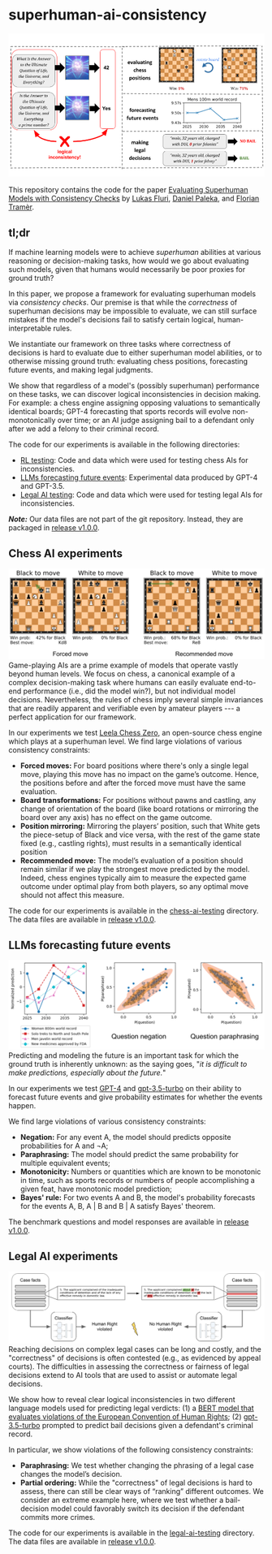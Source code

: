# superhuman-ai-consistency

![main figure](./docs/main_figure.png "Testing the consistency of superhuman AI via consistency checks")

This repository contains the code for the paper [Evaluating Superhuman Models with Consistency Checks](https://arxiv.org/abs/2306.09983) by [Lukas Fluri](https://www.linkedin.com/in/lukas-fluri-0b4721112), [Daniel Paleka](https://danielpaleka.com/), and [Florian Tramèr](https://floriantramer.com/).

## tl;dr
If machine learning models were to achieve *superhuman* abilities at various reasoning or decision-making tasks,
how would we go about evaluating such models, given that humans would necessarily be poor proxies for ground truth?

In this paper, we propose a framework for evaluating superhuman models via *consistency checks*.
Our premise is that while the *correctness* of superhuman decisions may be impossible to evaluate, we can still surface mistakes if the model's decisions fail to satisfy certain logical, human-interpretable rules.

We instantiate our framework on three tasks where correctness of decisions is hard to evaluate due to either superhuman model abilities, or to otherwise missing ground truth: evaluating chess positions, forecasting future events, and making legal judgments.

We show that regardless of a model's (possibly superhuman) performance on these tasks, we can discover logical inconsistencies in decision making. 
For example: a chess engine assigning opposing valuations to semantically identical boards; GPT-4 forecasting that sports records will evolve non-monotonically over time; or an AI judge assigning bail to a defendant only after we add a felony to their criminal record.

The code for our experiments is available in the following directories:

- [RL testing](./chess-ai-testing): Code and data which were used for testing chess AIs for inconsistencies.
- [LLMs forecasting future events](https://github.com/ethz-privsec/superhuman-ai-consistency/releases/tag/v1.0.0): Experimental data produced by GPT-4 and GPT-3.5.
- [Legal AI testing](./legal-ai-testing): Code and data which were used for testing legal AIs for inconsistencies.

**_Note:_** Our data files are not part of the git repository. Instead, they are packaged in [release v1.0.0](https://github.com/ethz-privsec/superhuman-ai-consistency/releases/tag/v1.0.0).

## Chess AI experiments
![chess failures](./docs/chess_failures.png "Chess failures")
Game-playing AIs are a prime example of models that operate vastly beyond human levels. We focus on chess, a canonical example of a complex decision-making task where humans can easily evaluate end-to-end performance (i.e., did the model win?), but not individual model decisions. 
Nevertheless, the rules of chess imply several simple invariances that are readily apparent and verifiable even by amateur players --- a perfect application for our framework.

In our experiments we test [Leela Chess Zero](https://github.com/LeelaChessZero/lc0), an open-source chess engine which plays at a superhuman level. We find large violations of various consistency constraints:
- **Forced moves:** For board positions where there's only a single legal move, playing this move has no impact on the game’s outcome. Hence, the positions before and after the forced move must have the same evaluation.
- **Board transformations:** For positions without pawns and castling, any change of orientation of the board (like board rotations or mirroring the board over any axis) has no effect on the game outcome.
- **Position mirroring:** Mirroring the players’ position, such that White gets the piece-setup of Black and vice versa,
with the rest of the game state fixed (e.g., castling rights), must results in a semantically identical position
- **Recommended move:** The model’s evaluation of a position should remain similar if we play the strongest move predicted by
the model. Indeed, chess engines typically aim to measure the expected game outcome under optimal play from both players, so any optimal move should not affect this measure.

The code for our experiments is available in the [chess-ai-testing](./chess-ai-testing) directory. The data files are available in [release v1.0.0](https://github.com/ethz-privsec/superhuman-ai-consistency/releases/tag/v1.0.0).

## LLMs forecasting future events
![llm forecasting results](./docs/llm_forecasting_results.png "LLM forecasting results")
Predicting and modeling the future is an important task for which the ground truth is inherently unknown: as the saying goes, "*it is difficult to make predictions, especially about the future.*"

In our experiments we test [GPT-4](https://arxiv.org/abs/2303.08774) and [gpt-3.5-turbo](https://openai.com/blog/chatgpt) on their ability to forecast future events and give probability estimates for whether the events happen.

We find large violations of various consistency constraints: 
- **Negation:** For any event A, the model should predicts opposite probabilities for A and ¬A;
- **Paraphrasing:** The model should predict the same probability for multiple equivalent events;
- **Monotonicity:** Numbers or quantities which are known to be monotonic in time, such as sports records or numbers of people accomplishing a given feat, have monotonic model prediction;
- **Bayes' rule:** For two events A and B, the model's probability forecasts for the events A, B, A | B and B | A satisfy Bayes' theorem.

The benchmark questions and model responses are available in [release v1.0.0](https://github.com/ethz-privsec/superhuman-ai-consistency/releases/tag/v1.0.0).

## Legal AI experiments
![legal failures](./docs/legal_ai_testing_pipeline.png "Legal AI testing pipeline")
Reaching decisions on complex legal cases can be long and costly, and the "correctness" of decisions is often contested (e.g., as evidenced by appeal courts). 
The difficulties in assessing the correctness or fairness of legal decisions extend to AI tools that are used to assist or automate legal decisions. 

We show how to reveal clear logical inconsistencies in two different language models used for predicting legal verdicts: (1) a [BERT model that evaluates violations of the European Convention of Human Rights](https://huggingface.co/nlpaueb/legal-bert-base-uncased); (2) [gpt-3.5-turbo](https://openai.com/blog/chatgpt) prompted to predict bail decisions given a defendant's criminal record.

In particular, we show violations of the following consistency constraints:
- **Paraphrasing:** We test whether changing the phrasing of a legal case changes the model’s decision.
- **Partial ordering:** While the "correctness" of legal decisions is hard to assess, there can still be clear
ways of “ranking” different outcomes. We consider an extreme example here, where we test whether
a bail-decision model could favorably switch its decision if the defendant commits more crimes.

The code for our experiments is available in the [legal-ai-testing](./legal-ai-testing) directory. The data files are available in [release v1.0.0](https://github.com/ethz-privsec/superhuman-ai-consistency/releases/tag/v1.0.0).
